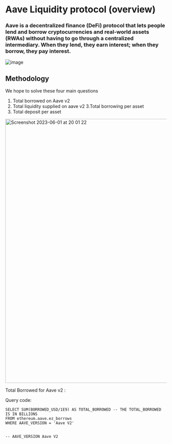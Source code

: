 # Aave Liquidity protocol (overview)

### Aave is a decentralized finance (DeFi) protocol that lets people lend and borrow cryptocurrencies and real-world assets (RWAs) without having to go through a centralized intermediary. When they lend, they earn interest; when they borrow, they pay interest.


![image](https://github.com/osazeejedi/Aave_analysis/assets/63594399/ca7019fe-0f12-4ffc-8e87-a86f596de994)


## Methodology

We hope to solve these four main questions 

1. Total borrowed on Aave v2
2. Total liquidity supplied on aave v2
3.Total borrowing per asset
4. Total deposit per asset

<img width="822" alt="Screenshot 2023-06-01 at 20 01 22" src="https://github.com/osazeejedi/Aave_analysis/assets/63594399/dc072100-717c-4bac-b453-35312af0b40d">

Total Borrowed for Aave v2 : 

Query code: 

```
SELECT SUM(BORROWED_USD/1E9) AS TOTAL_BORROWED -- THE TOTAL_BORROWED IS IN BILLIONS 
FROM ethereum.aave.ez_borrows
WHERE AAVE_VERSION = 'Aave V2'


-- AAVE_VERSION Aave V2
```
